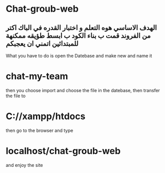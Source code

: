 # Chat-groub-web



## الهدف الاساسي هوه التعلم و اختبار القدره في الباك اكتر من الفروند قمت ب بناء الكود ب ابسط طؤيقه ممكنهة للمبتدائين اتمني ان يعجبكم



What you have to do is open the Datebase and make new and name it 
# chat-my-team
then you choose import and choose the file in the datebase, then transfer the file to 
# C://xampp/htdocs
then go to the browser and type 
# localhost/chat-groub-web 
and enjoy the site 
